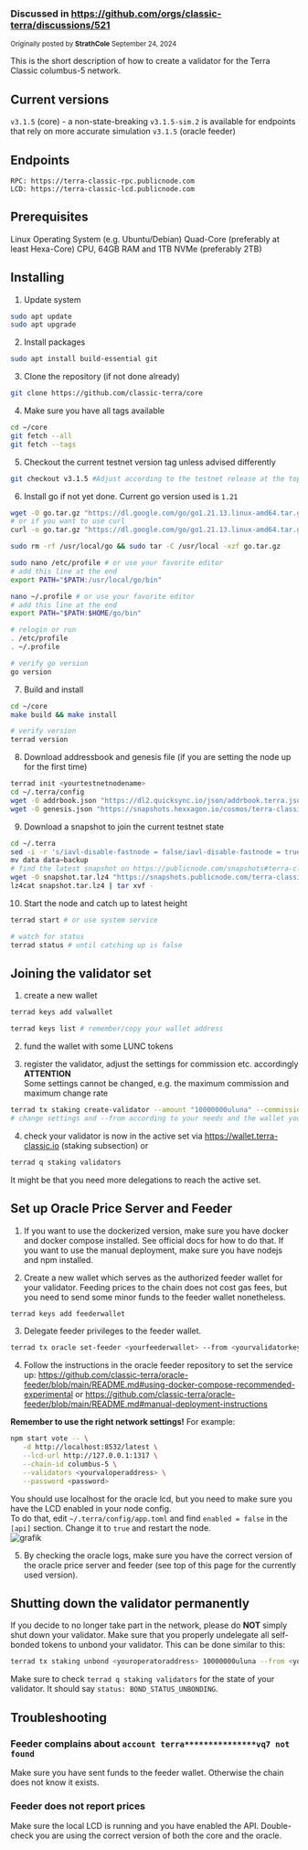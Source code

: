 ### Discussed in https://github.com/orgs/classic-terra/discussions/521

<div type='discussions-op-text'>

<sup>Originally posted by **StrathCole** September 24, 2024</sup>

This is the short description of how to create a validator for the Terra Classic columbus-5 network.

## Current versions
`v3.1.5` (core)  - a non-state-breaking `v3.1.5-sim.2` is available for endpoints that rely on more accurate simulation
`v3.1.5` (oracle feeder)

## Endpoints
`RPC: https://terra-classic-rpc.publicnode.com`  
`LCD: https://terra-classic-lcd.publicnode.com`  

## Prerequisites
Linux Operating System (e.g. Ubuntu/Debian)
Quad-Core (preferably at least Hexa-Core) CPU, 64GB RAM and 1TB NVMe (preferably 2TB)

## Installing

1. Update system  
```bash
sudo apt update
sudo apt upgrade
```

2. Install packages
```bash
sudo apt install build-essential git
```

3. Clone the repository (if not done already)
```bash
git clone https://github.com/classic-terra/core
```

4. Make sure you have all tags available
```bash
cd ~/core
git fetch --all
git fetch --tags
```

5. Checkout the current testnet version tag unless advised differently
```bash
git checkout v3.1.5 #Adjust according to the testnet release at the top of this page
```

6. Install go if not yet done. Current go version used is `1.21`
```bash
wget -O go.tar.gz "https://dl.google.com/go/go1.21.13.linux-amd64.tar.gz"
# or if you want to use curl
curl -o go.tar.gz "https://dl.google.com/go/go1.21.13.linux-amd64.tar.gz"

sudo rm -rf /usr/local/go && sudo tar -C /usr/local -xzf go.tar.gz

sudo nano /etc/profile # or use your favorite editor
# add this line at the end
export PATH="$PATH:/usr/local/go/bin"

nano ~/.profile # or use your favorite editor
# add this line at the end
export PATH="$PATH:$HOME/go/bin"

# relogin or run
. /etc/profile
. ~/.profile

# verify go version
go version
```

7. Build and install
```bash
cd ~/core
make build && make install

# verify version
terrad version
```

8. Download addressbook and genesis file (if you are setting the node up for the first time)
```bash
terrad init <yourtestnetnodename>
cd ~/.terra/config
wget -O addrbook.json "https://dl2.quicksync.io/json/addrbook.terra.json" # or use curl
wget -O genesis.json "https://snapshots.hexxagon.io/cosmos/terra-classic/columbus-5/genesis.json" # or use curl
```

9. Download a snapshot to join the current testnet state
```bash
cd ~/.terra
sed -i -r 's/iavl-disable-fastnode = false/iavl-disable-fastnode = true/' config/app.toml
mv data data~backup
# find the latest snapshot on https://publicnode.com/snapshots#terra-classic and use that in the command below
wget -O snapshot.tar.lz4 "https://snapshots.publicnode.com/terra-classic-pruned-19928974-19928984.tar.lz4" # or use curl
lz4cat snapshot.tar.lz4 | tar xvf -
```

10. Start the node and catch up to latest height
```bash
terrad start # or use system service

# watch for status
terrad status # until catching up is false
```

## Joining the validator set

1. create a new wallet
```bash
terrad keys add valwallet

terrad keys list # remember/copy your wallet address
```

2. fund the wallet with some LUNC tokens

3. register the validator, adjust the settings for commission etc. accordingly  
**ATTENTION**  
Some settings cannot be changed, e.g. the maximum commission and maximum change rate

```bash
terrad tx staking create-validator --amount "10000000uluna" --commission-max-change-rate "0.01" --commission-max-rate "0.2" --commission-rate "0.1" --min-self-delegation 1 --pubkey $(terrad tendermint show-validator) --moniker myvalidator  --chain-id columbus-5 --gas auto --gas-prices 28.325uluna --gas-adjustment 2.5 --from valwallet
# change settings and --from according to your needs and the wallet you created in step 1.
```

4. check your validator is now in the active set via https://wallet.terra-classic.io (staking subsection) or
```bash
terrad q staking validators
```
It might be that you need more delegations to reach the active set.

## Set up Oracle Price Server and Feeder

1. If you want to use the dockerized version, make sure you have docker and docker compose installed. See official docs for how to do that. If you want to use the manual deployment, make sure you have nodejs and npm installed.

2. Create a new wallet which serves as the authorized feeder wallet for your validator. Feeding prices to the chain does not cost gas fees, but you need to send some minor funds to the feeder wallet nonetheless.

```bash
terrad keys add feederwallet
```

3. Delegate feeder privileges to the feeder wallet.

```bash
terrad tx oracle set-feeder <yourfeederwallet> --from <yourvalidatorkey> --chain-id columbus-5 --gas auto --gas-prices 28.325uluna --gas-adjustment 2
```

4. Follow the instructions in the oracle feeder repository to set the service up:
https://github.com/classic-terra/oracle-feeder/blob/main/README.md#using-docker-compose-recommended-experimental
or
https://github.com/classic-terra/oracle-feeder/blob/main/README.md#manual-deployment-instructions

**Remember to use the right network settings!** For example:
```bash
npm start vote -- \
   -d http://localhost:8532/latest \
   --lcd-url http://127.0.0.1:1317 \
   --chain-id columbus-5 \
   --validators <yourvaloperaddress> \
   --password <password>
```
You should use localhost for the oracle lcd, but you need to make sure you have the LCD enabled in your node config.  
To do that, edit `~/.terra/config/app.toml` and find `enabled = false` in the `[api]` section. Change it to `true` and restart the node.  
![grafik](https://github.com/user-attachments/assets/48b765af-151c-4245-ac51-6a69d18b65cb)

5. By checking the oracle logs, make sure you have the correct version of the oracle price server and feeder (see top of this page for the currently used version).

## Shutting down the validator permanently

If you decide to no longer take part in the network, please do **NOT** simply shut down your validator. Make sure that you properly undelegate all self-bonded tokens to unbond your validator. This can be done similar to this:

```bash
terrad tx staking unbond <youroperatoraddress> 10000000uluna --from <yourvalidatorkey> --chain-id columbus-5 --gas auto --gas-prices 28.325uluna --gas-adjustment 2
```

Make sure to check `terrad q staking validators` for the state of your validator. It should say `status: BOND_STATUS_UNBONDING`.

## Troubleshooting

### Feeder complains about `account terra***************vq7 not found`
Make sure you have sent funds to the feeder wallet. Otherwise the chain does not know it exists.

### Feeder does not report prices
Make sure the local LCD is running and you have enabled the API. Double-check you are using the correct version of both the core and the oracle.</div>
